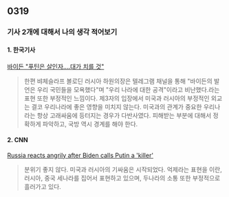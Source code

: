 ## 0319
### 기사 2개에 대해서 나의 생각 적어보기
#### 1. 한국기사
[바이든 "푸틴은 살인자....대가 치를 것"](https://view.asiae.co.kr/article/2021031808274283076)

> 한편 뱌체슬라프 볼로딘 러시아 하원의장은 텔레그램 채널을 통해 "바이든의 발언은 우리 국민들을 모욕했다"며 "우리 나라에 대한 공격"이라고 비난했다.라는 표현 또한 부정적인 느낌이다. 제3자의 입장에서 미국과 러시아의 부정적인 외교는 결코 우리나라에 좋은 영향을 미치지 않는다. 미국과의 관계가 중요한 우리나라는 항상 고래싸움에 등터지는 경우가 다반사였다. 피해받는 부분에 대해서 정확하게 파악하고, 국방 역시 경계를 해야 한다.

#### 2. CNN
[ Russia reacts angrily after Biden calls Putin a 'killer'](https://edition.cnn.com/2021/03/18/europe/biden-putin-killer-comment-russia-reaction-intl/index.html)

> 분위기 좋지 않다. 미국과 러시아의 기싸움은 시작되었다. 억제라는 표현을 이란, 러시아, 중국 세나라를 집어서 표현하고 있으며, 두나라의 소통 또한 부정적으로 흘러가고 있다.